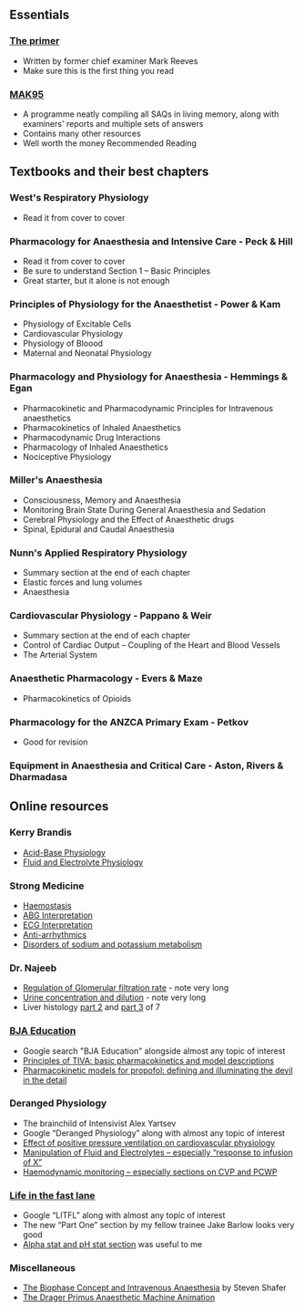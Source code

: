 ## Essentials
### [The primer](https://primarydailylo.files.wordpress.com/2018/03/a-primer-for-the-primary-fanzca-examination-1.pdf)
- Written by former chief examiner Mark Reeves
- Make sure this is the first thing you read
### [MAK95](https://www.mak95.com)
- A programme neatly compiling all SAQs in living memory, along with examiners' reports and multiple sets of answers
- Contains many other resources
- Well worth the money
Recommended Reading

## Textbooks and their best chapters

### West's Respiratory Physiology
- Read it from cover to cover
### Pharmacology for Anaesthesia and Intensive Care - Peck & Hill
- Read it from cover to cover
- Be sure to understand Section 1 – Basic Principles
- Great starter, but it alone is not enough
### Principles of Physiology for the Anaesthetist - Power & Kam
- Physiology of Excitable Cells
- Cardiovascular Physiology
- Physiology of Bloood
- Maternal and Neonatal Physiology
### Pharmacology and Physiology for Anaesthesia - Hemmings & Egan
- Pharmacokinetic and Pharmacodynamic Principles for Intravenous anaesthetics
- Pharmacokinetics of Inhaled Anaesthetics
- Pharmacodynamic Drug Interactions
- Pharmacology of Inhaled Anaesthetics
- Nociceptive Physiology
### Miller's Anaesthesia
-   Consciousness, Memory and Anaesthesia
- Monitoring Brain State During General Anaesthesia and Sedation
- Cerebral Physiology and the Effect of Anaesthetic drugs
- Spinal, Epidural and Caudal Anaesthesia
### Nunn's Applied Respiratory Physiology
-  Summary section at the end of each chapter
-  Elastic forces and lung volumes
-  Anaesthesia
### Cardiovascular Physiology - Pappano & Weir
- Summary section at the end of each chapter
- Control of Cardiac Output – Coupling of the Heart and Blood Vessels
- The Arterial System
### Anaesthetic Pharmacology - Evers & Maze
- Pharmacokinetics of Opioids
### Pharmacology for the ANZCA Primary Exam - Petkov
- Good for revision
### Equipment in Anaesthesia and Critical Care - Aston, Rivers & Dharmadasa

## Online resources

### Kerry Brandis
- [Acid-Base Physiology](https://www.anaesthesiamcq.com/AcidBaseBook/ABindex.php)
- [Fluid and Electrolyte Physiology](http://www.anaesthesiamcq.com/FluidBook/)
### Strong Medicine
- [Haemostasis](https://www.youtube.com/playlist?list=PLYojB5NEEakW19w1r2T-QKQLrlO-kaXws)
- [ABG Interpretation](https://www.youtube.com/playlist?list=PLFDCF820E88FC83ED)
- [ECG Interpretation](https://www.youtube.com/playlist?list=PLYojB5NEEakXhL1WoDvNPm1cG57pjE0d7)
- [Anti-arrhythmics](https://www.youtube.com/playlist?list=PLYojB5NEEakVsiEGv86MVXujdg-P4DY5m)
- [Disorders of sodium and potassium metabolism](https://www.youtube.com/playlist?list=PLYojB5NEEakXVIAapcSEleP4doUdHVtld)
### Dr. Najeeb
- [Regulation of Glomerular filtration rate](https://www.youtube.com/watch?v=H6vLAG_0Trs) - note very long
- [Urine concentration and dilution](https://www.youtube.com/watch?v=Mrg1SVPLhKs&t=5448s) - note very long
- Liver histology [part 2](https://www.youtube.com/watch?v=XPyuRIUwjIE&t=7s) and [part 3](https://www.youtube.com/watch?v=EtaONYHNh6w) of 7
### [BJA Education](https://academic.oup.com/bjaed)
- Google search "BJA Education" alongside almost any topic of interest
- [Principles of TIVA: basic pharmacokinetics and model descriptions](https://academic.oup.com/bjaed/article/16/3/92/2897754)
- [Pharmacokinetic models for propofol: defining and illuminating the devil in the detail](https://academic.oup.com/bja/article/103/1/26/462196)
### Deranged Physiology
- The brainchild of Intensivist Alex Yartsev
-  Google “Deranged Physiology” along with almost any topic of interest
- [Effect of positive pressure ventilation on cardiovascular physiology](https://derangedphysiology.com/main/cicm-primary-exam/required-reading/respiratory-system/Chapter%20523/effects-positive-pressure-ventilation-cardiovascular-physiology)
- [Manipulation of Fluid and Electrolytes – especially “response to infusion of X”](https://derangedphysiology.com/main/core-topics-intensive-care/manipulation-fluids-and-electrolytes)
- [ Haemodynamic monitoring – especially sections on CVP and PCWP](https://derangedphysiology.com/main/core-topics-intensive-care/haemodynamic-monitoring)
### [Life in the fast lane](https://litfl.com/)
- Google “LITFL” along with almost any topic of interest
- The new “Part One” section by my fellow trainee Jake Barlow looks very good
- [Alpha stat and pH stat section](https://litfl.com/arterial-blood-gas-in-hypothermia/) was useful to me
### Miscellaneous
- [The Biophase Concept and Intravenous Anaesthesia](https://web.stanford.edu/~sshafer/LECTURES.DIR/Notes/Biophase%2520in%2520Anesthesia.doc+&cd=1&hl=en&ct=clnk&gl=au) by Steven Shafer
- [The Drager Primus Anaesthetic Machine Animation](https://static.draeger.com/trainer/primus_ie_trainer_en/start.html#id=D1100)
